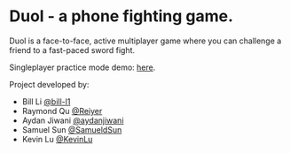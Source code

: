 # Duol - a phone fighting game.
Duol is a face-to-face, active multiplayer game where you can challenge a friend to a fast-paced sword fight.

Singleplayer practice mode demo: [here](https://www.youtube.com/watch?v=JjXgMEOVieo).

Project developed by:
- Bill Li [@bill-l1](https://github.com/bill-l1)
- Raymond Qu [@Reiyer](https://github.com/Reiyer)
- Aydan Jiwani [@aydanjiwani](https://github.com/aydanjiwani)
- Samuel Sun [@SamueldSun](https://github.com/SamueldSun)
- Kevin Lu [@KevinLu](https://github.com/KevinLu)

